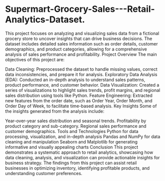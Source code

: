 # Supermart-Grocery-Sales---Retail-Analytics-Dataset.
This project focuses on analyzing and visualizing sales data from a fictional grocery store to uncover insights that can drive business decisions. The dataset includes detailed sales information such as order details, customer demographics, and product categories, allowing for a comprehensive analysis of sales performance and profitability.
Project Overview
The main objectives of this project are:

Data Cleaning: Preprocessed the dataset to handle missing values, correct data inconsistencies, and prepare it for analysis.
Exploratory Data Analysis (EDA): Conducted an in-depth analysis to understand sales patterns, product performance, and customer behavior.
Data Visualization: Created a series of visualizations to highlight sales trends, profit margins, and regional sales distribution using tools like Python.
Feature Engineering: Extracted new features from the order date, such as Order Year, Order Month, and Order Day of Week, to facilitate time-based analysis.
Key Insights
Some of the insights generated from the analysis include:

Year-over-year sales distribution and seasonal trends.
Profitability by product category and sub-category.
Regional sales performance and customer demographics.
Tools and Technologies
Python for data processing, visualization, and in-depth analysis
Pandas and NumPy for data cleaning and manipulation
Seaborn and Matplotlib for generating informative and visually appealing charts
Conclusion
This project demonstrates a systematic approach to retail analytics, showcasing how data cleaning, analysis, and visualization can provide actionable insights for business strategy. The findings from this project can assist retail businesses in optimizing inventory, identifying profitable products, and understanding customer preferences.
